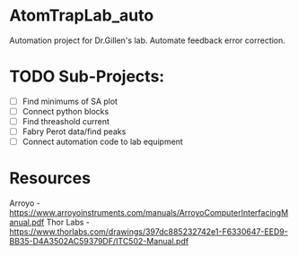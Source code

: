 # AtomTrapLab_auto
Automation project for Dr.Gillen's lab. Automate feedback error correction.

# TODO Sub-Projects:
- [ ] Find minimums of SA plot
- [ ] Connect python blocks
- [ ] Find threashold current
- [ ] Fabry Perot data/find peaks
- [ ] Connect automation code to lab equipment
# Resources
Arroyo - https://www.arroyoinstruments.com/manuals/ArroyoComputerInterfacingManual.pdf 
Thor Labs - https://www.thorlabs.com/drawings/397dc885232742e1-F6330647-EED9-BB35-D4A3502AC59379DF/ITC502-Manual.pdf
